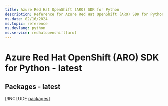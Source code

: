 ```yaml
---
title: Azure Red Hat OpenShift (ARO) SDK for Python
description: Reference for Azure Red Hat OpenShift (ARO) SDK for Python
ms.date: 02/16/2024
ms.topic: reference
ms.devlang: python
ms.service: redhatopenshift(aro)
---
```

# Azure Red Hat OpenShift (ARO) SDK for Python - latest
## Packages - latest
[!INCLUDE [packages](red-hat-openshift-(aro)-index.md)]